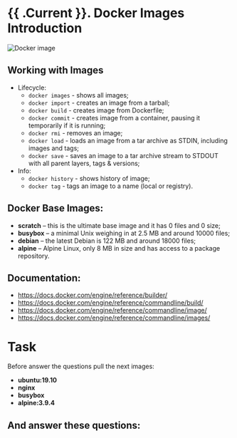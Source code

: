 # {{ .Current }}. Docker Images Introduction

![Docker image](https://miro.medium.com/max/2124/1*IzXW9q4OEBeli1rxKR4vkQ.png)

## Working with Images
- Lifecycle:
  - `docker images` - shows all images;
  - `docker import` - creates an image from a tarball;
  - `docker build` - creates image from Dockerfile;
  - `docker commit` - creates image from a container, pausing it temporarily if it is running;
  - `docker rmi` - removes an image;
  - `docker load` - loads an image from a tar archive as STDIN, including images and tags;
  - `docker save` - saves an image to a tar archive stream to STDOUT with all parent layers, tags & versions;
- Info:
  - `docker history` - shows history of image;
  - `docker tag` - tags an image to a name (local or registry).  

## Docker Base Images:
- **scratch** – this is the ultimate base image and it has 0 files and 0 size;
- **busybox** – a minimal Unix weighing in at 2.5 MB and around 10000 files;
- **debian** – the latest Debian is 122 MB and around 18000 files;
- **alpine** – Alpine Linux, only 8 MB in size and has access to a package repository.  
 

## Documentation:
- https://docs.docker.com/engine/reference/builder/
- https://docs.docker.com/engine/reference/commandline/build/
- https://docs.docker.com/engine/reference/commandline/image/
- https://docs.docker.com/engine/reference/commandline/images/

# Task

Before answer the questions pull the next images:
- **ubuntu:19.10**
- **nginx**
- **busybox**
- **alpine:3.9.4** 

## And answer these questions:
